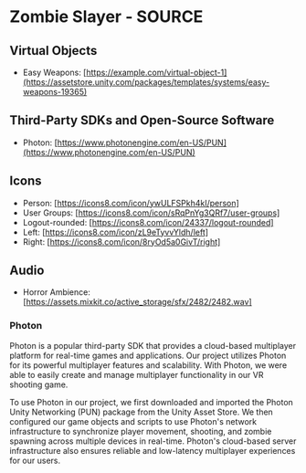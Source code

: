 # Zombie Slayer - SOURCE
## Virtual Objects
- Easy Weapons: [https://example.com/virtual-object-1](https://assetstore.unity.com/packages/templates/systems/easy-weapons-19365)
## Third-Party SDKs and Open-Source Software
- Photon: [https://www.photonengine.com/en-US/PUN](https://www.photonengine.com/en-US/PUN)
## Icons
- Person: [https://icons8.com/icon/ywULFSPkh4kI/person]
- User Groups: [https://icons8.com/icon/sRqPnYg3QRf7/user-groups]
- Logout-rounded: [https://icons8.com/icon/24337/logout-rounded]
- Left: [https://icons8.com/icon/zL9eTyvvYldh/left]
- Right: [https://icons8.com/icon/8ryOd5a0GivT/right]

## Audio
- Horror Ambience: [https://assets.mixkit.co/active_storage/sfx/2482/2482.wav]

### Photon
Photon is a popular third-party SDK that provides a cloud-based multiplayer platform for real-time games and applications. Our project utilizes Photon for its powerful multiplayer features and scalability. With Photon, we were able to easily create and manage multiplayer functionality in our VR shooting game.

To use Photon in our project, we first downloaded and imported the Photon Unity Networking (PUN) package from the Unity Asset Store. We then configured our game objects and scripts to use Photon's network infrastructure to synchronize player movement, shooting, and zombie spawning across multiple devices in real-time. Photon's cloud-based server infrastructure also ensures reliable and low-latency multiplayer experiences for our users.
